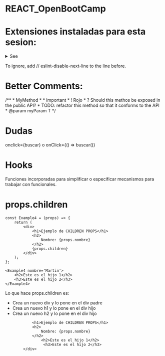 # REACT_OpenBootCamp


# Extensiones instaladas para esta sesion: 
<details>

<summary> See </summary>

> Babel JavaScript: Dar color a codigo de JavaScript. 

> Better Comments: Dar color a comentarios de codigo. 

> Bracket Pair Visualizar donde abren y donde cierran cada parentensis. 

> Debugger for Java

> ES7 React/Redux/GraphQL/React-Native snippets: Snippet para hacer mas rapida la escritura. 

> ES7+ React/Redux/React-Native snippets

> ESLint Controlar las reglas si se aplican a nuestro codigo. Como en Package Json.

> Image Preview:Visualizar todas la referencias ruta de imagenes de lado derecho donde se encuentras los numeros del IDE: VSCODE

> JavaScript (ES6) code snippets

> JS JSX Snippets

> npm Intellisense: Completar de manera rapida los paquetes que se estaran utilizando. __reuire('');

> Path Intellisense: Autocomplet

> Version Lens

</details>

To ignore, add // eslint-disable-next-line to the line before.

# Better Comments:

/**
    * MyMethod
    * * Important
    * ! Rojo
    * ? Should this methos be exposed in the public API? 
    * TODO: refactor this method so that it conforms to the API
    * @param myParam T
*/ 

# Dudas 
onclick={buscar} o onClick={() => buscar()}


# Hooks
Funciones incorporadas para simplificar o especificar mecanismos para trabajar con funcionales.

# props.children


```
const Example4 = (props) => {
    return (
        <div>
            <h1>Ejemplo de CHILDREN PROPS</h1>
            <h2> 
                Nombre: {props.nombre}
            </h2>
            {props.children}
        </div>
    );
};
```

```
<Example4 nombre='Martin'>
    <h2>Este es el hijo 1</h2>
    <h3>Este es el hijo 2</h3>
</Example4>
```

Lo que hace props.children es: <br/>
- Crea un nuevo div y lo pone en el div padre <br/>
- Crea un nuevo h1 y lo pone en el div hijo <br/>   
- Crea un nuevo h2 y lo pone en el div hijo <br/>

```        <div>
            <h1>Ejemplo de CHILDREN PROPS</h1>
            <h2> 
                Nombre: {props.nombre}
            </h2>
                <h2>Este es el hijo 1</h2>
                 <h3>Este es el hijo 2</h3>
        </div>
```
